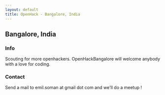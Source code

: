 ```yaml
---
layout: default
title: OpenHack - Bangalore, India
---
```


## Bangalore, India

### Info

Scouting for more openhackers.
OpenHackBangalore will welcome anybody with a love for coding.

### Contact

Send a mail to emil.soman at gmail dot com and we'll do a meetup !
